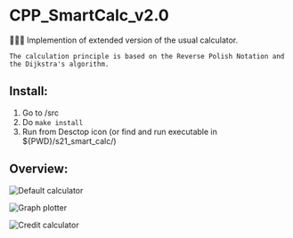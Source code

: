 # CPP_SmartCalc_v2.0
🧮➕➖ Implemention of extended version of the usual calculator.

```The calculation principle is based on the Reverse Polish Notation and the Dijkstra's algorithm.```

## Install:
1. Go to /src
2. Do ```make install```
3. Run from Desctop icon (or find and run executable in ${PWD}/s21_smart_calc/)

## Overview:

![Default calculator](img/1.png)

![Graph plotter](img/2.png)

![Credit calculator](img/3.png)

